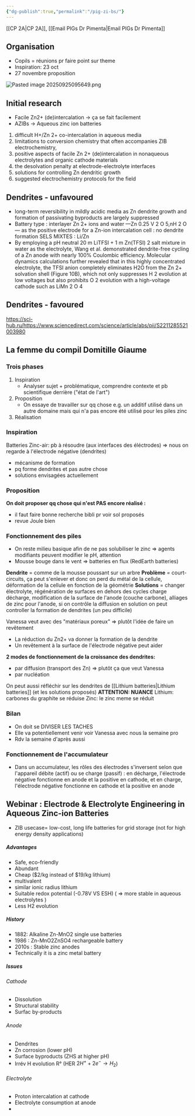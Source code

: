 ```yaml
---
{"dg-publish":true,"permalink":"/pig-zi-bs/"}
---
```


[[CP 2A\|CP 2A]], [[Email PIGs Dr Pimenta\|Email PIGs Dr Pimenta]]
## Organisation
- Copils = réunions pr faire point sur theme
- Inspiration: 23 oct
- 27 novembre proposition

![Pasted image 20250925095649.png](/img/user/Pasted%20image%2020250925095649.png)
## Initial research
- Facile Zn2+ (de)intercalation -> ça se fait facilement
- AZIBs -> Aqueous zinc ion batteries

1) difficult H+/Zn 2+ co-intercalation in aqueous media
2) limitations to conversion chemistry that often accompanies ZIB electrochemistry,
3) positive aspects of facile Zn 2+ (de)intercalation in nonaqueous electrolytes and organic cathode materials
4) the desolvation penalty at electrode-electrolyte interfaces
5) solutions for controlling Zn dendritic growth
6) suggested electrochemistry protocols for the field

## Dendrites - unfavoured
- long-term reversibility in mildly acidic media as Zn dendrite growth and formation of passivating byproducts are largely suppressed
- Battery type : interlayer Zn 2+ ions and water —Zn 0.25 V 2 O 5,nH 2 O— as the positive electrode for a Zn-ion intercalation cell : no dendrite formation
SELS MIXTES : Li/Zn
- By employing a pH neutral 20 m LiTFSI + 1 m Zn(TFSI) 2 salt mixture in water as the electrolyte, Wang et al. demonstrated dendrite-free cycling of a Zn anode with nearly 100% Coulombic efficiency. Molecular dynamics calculations further revealed that in this highly concentrated electrolyte, the TFSI anion completely eliminates H2O from the Zn 2+ solvation shell (Figure 10B), which not only suppresses H 2 evolution at low voltages but also prohibits O 2 evolution with a high-voltage cathode such as LiMn 2 O 4


## Dendrites - favoured

https://sci-hub.ru/https://www.sciencedirect.com/science/article/abs/pii/S2211285521003980
## La femme du compil Domitille Giaume

### Trois phases
1) Inspiration
	- Analyser sujet + problématique, comprendre contexte et pb scientifique derrière ("état de l'art")
2) Proposition
	- On essaye de travailler sur qq chose e.g. un additif utilisé dans un autre domaine mais qui n'a pas encore été utilisé pour les piles zinc
3) Réalisation

### Inspiration
Batteries Zinc-air: pb à résoudre (aux interfaces des éléctrodes) => nous on regarde à l'électrode négative (dendrites)
- mécanisme de formation
- pq forme dendrites et pas autre chose
- solutions envisagées actuellement

### Proposition
**On doit proposer qq chose qui n'est PAS encore réalisé :**
- il faut faire bonne recherche bibli pr voir sol proposés
- revue Joule bien

### Fonctionnement des piles
- On reste milieu basique afin de ne pas solubiliser le zinc => agents modifiants peuvent modifier le pH, attention
- Mousse bouge dans le vent => batteries en flux (RedEarth batteries)

**Dendrite** = comme de la mousse poussant sur un arbre
**Problème** = court-circuits, ça peut s'enlever et donc on perd du métal de la cellule, déformation de la cellule en fonction de la géométrie
**Solutions** = changer électrolyte, régénération de surfaces en dehors des cycles charge décharge, modification de la surface de l'anode (couche carbone), alliages de zinc pour l'anode, si on contrôle la diffusion en solution on peut controller la formation de dendrites (un peu difficile)

Vanessa veut avec des "matériaux poreux" => plutôt l'idée de faire un revêtement
- La réduction du Zn2+ va donner la formation de la dendrite
- Un revêtement à la surface de l'électrode négative peut aider

**2 modes de fonctionnement de la croissance des dendrites:**
- par diffusion (transport des Zn) => plutôt ça que veut Vanessa
- par nucléation

On peut aussi réfléchir sur les dendrites de [[Lithium batteries\|Lithium batteries]] (et les solutions proposés)
**ATTENTION: NUANCE**
Lithium: carbones du graphite se réduise
Zinc: le zinc meme se réduit

### Bilan
- On doit se DIVISER LES TACHES
- Elle va potentiellement venir voir Vanessa avec nous la semaine pro
- Rdv la semaine d'après aussi

### Fonctionnement de l'accumulateur
- Dans un accumulateur, les rôles des électrodes s'inversent selon que l'appareil débite (actif) ou se charge (passif) : en décharge, l'électrode négative fonctionne en anode et la positive en cathode, et en charge, l'électrode négative fonctionne en cathode et la positive en anode
## Webinar : Electrode & Electrolyte Engineering in Aqueous Zinc-ion Batteries
- ZIB usecase= low-cost, long life batteries for grid storage (not for high energy density applications)
##### Advantages
- Safe, eco-friendly
- Abundant
- Cheap ($2/kg instead of $19/kg lithium)
- multivalent
- similar ionic radius lithium
- Suitable redox potential (-0.78V VS ESH) ( => more stable in aqueous electrolytes )
- Less H2 evolution
##### History
- 1882: Alkaline Zn-MnO2 single use batteries
- 1986 : Zn-MnO2ZnSO4 rechargeable battery
- 2010s : Stable zinc anodes
- Technically it is a zinc metal battery

##### Issues
###### Cathode
- Dissolution
- Structural stability
- Surfac by-products
###### Anode
- Dendrites
- Zn corrosion (lower pH)
- Surface byproducts (ZHS at higher pH)
- Irrév H evolution R° (HER $2H^+ + 2e^− → H_{2}$)
###### Electrolyte
- Proton intercalation at cathode
- Electrolyte consumption at anode
- 
